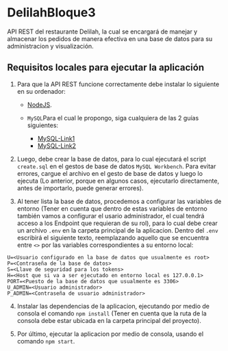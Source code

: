 # DelilahBloque3
API REST del restaurante Delilah, la cual se encargará de manejar y almacenar los pedidos de manera efectiva en una base de datos para su administracion y visualización.

## Requisitos locales para ejecutar la aplicación
1. Para que la API REST funcione correctamente debe instalar lo siguiente en su ordenador:

    - [NodeJS](https://nodejs.org/es/).

    - `MySQL`Para el cual le propongo, siga cualquiera de las 2 guías siguientes:
        * [MySQL-Link1](https://dev.mysql.com/doc/mysql-installation-excerpt/5.7/en/windows-installation.html) 
        * [MySQL-Link2](https://www.tutorialesprogramacionya.com/mysqlya/temarios/descripcion.php?inicio=0&cod=2&punto=1) 

2. Luego, debe crear la base de datos, para lo cual ejecutará el script `create.sql` en el gestos de base de datos `MySQL Workbench`. Para evitar errores, cargue el archivo en el gesto de base de datos y luego lo ejecuta (Lo anterior, porque en algunos casos, ejecutarlo directamente, antes de importarlo, puede generar errores).

3. Al tener lista la base de datos, procedemos a configurar las variables de entorno (Tener en cuenta que dentro de estas variables de entorno también vamos a configurar el usario administrador, el cual tendrá acceso a los Endpoint que requieran de su rol), para lo cual debe crear un archivo `.env` en la carpeta principal de la aplicacion. Dentro del `.env` escribirá el siguiente texto, reemplazando aquello que se encuentra entre `<>` por las variables correspondientes a su entorno local:

```
U=<Usuario configurado en la base de datos que usualmente es root>
P=<Contraseña de la base de datos>
S=<Llave de seguridad para los tokens>
H=<Host que si va a ser ejecutado en entorno local es 127.0.0.1>
PORT=<Puesto de la base de datos que usualmente es 3306>
U_ADMIN=<Usuario administrador>
P_ADMIN=<Contraseña de usuario administrador>
```

4. Instalar las dependencias de la aplicacion, ejecutando por medio de consola el comando `npm install` (Tener en cuenta que la ruta de la consola debe estar ubicada en la carpeta principal del proyecto).

5. Por último, ejecutar la aplicacion por medio de consola, usando el comando `npm start`.
    
